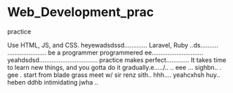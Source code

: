 # Web_Development_prac
practice

Use HTML, JS, and CSS.
 heyewadsdssd.............
Laravel, Ruby ..ds..........
......................
be a programmer programmered ee.............................
 yeahdsdsd.................................
practice makes perfect.............
It takes time to learn new things, and you gotta do it gradually.e...../..
..
 eee ...
sighbn..
. gee . start from blade grass meet w/ sir renz
sith..
hhh....
yeahcxhsh
huy..
heben
ddhb
intimidating
jwha
..
